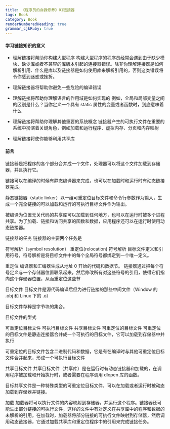 ```yaml
---
title: 《程序员的自我修养》01链接器
tags: Book
category: Book
renderNumberedHeading: true
grammar_cjkRuby: true
---
```


#### 学习链接知识的意义

 - 理解链接将帮助你构建大型程序
  构建大型程序的程序员经常会遇到由于缺少模块、缺少库或者不兼容的库版本引起的连接器错误。除非你理解连接器是如何解析引用、什么是库以及链接器是如何使用库来解析引用的，否则这类错误将令你感到迷惑或挫折。
 - 理解链接器将帮助你避免一些危险的编译错误

 - 理解链接将帮助你理解语言的作用域是如何实现的
例如，全局和局部变量之间的区别是什么？当你定义一个具有 static 属性的变量或者函数时，到底意味着什么

- 理解链接将帮助你理解其他重要的系统概念
链接器产生的可执行文件在重要的系统中扮演着关键角色，例如加载和运行程序、虚拟内存、分页和内存映射

- 理解链接将使你能够利用共享库

#### 前言
链接器是把程序的各个部分合并成一个文件，处理器可以将这个文件加载到存储器，并且执行它。

链接可以在编译的时候有静态编译器来完成，也可以在加载时和运行时有动态链接器完成。

静态链接器（static linker）以一组可重定位目标文件和命令行参数作为输入，生成一个完全链接的可以加载和运行的可执行目标文件作为输出。

被编译为位置无关代码的共享库可以加载到任何地方，也可以在运行时被多个进程共享。为了加载、链接和访问共享的函数和数据，应用程序还可以在运行时使用动态链接器。

链接器的任务
链接器的主要两个任务是

符号解析（symbol resolution）
重定位(relocation)
符号解析
目标文件定义和引用符号，符号解析是将目标文件中的每个全局符号都绑定到一个唯一定义。

重定位
编译器和汇编器生成从地址 0 开始的代码和数据节。
链接器通过把每个符号定义与一个存储器位置联系起来，然后修改所有对这些符号的引用，使得它们指向这个存储器位置，从而重定位这些节

目标文件
目标文件是源代码编译后但为进行链接的那些中间文件（Window 的 .obj 和 Linux 下的 .o）

目标文件存粹是字节块的集合。

目标文件的型式

可重定位目标文件
可执行目标文件
共享目标文件
可重定位的目标文件
可重定位的目标文件是静态连接器合并成一个可执行的目标文件，它可以加载到存储器中并执行

可重定位的目标文件包含二进制代码和数据，它是有在编译时与其他可重定位目标文件合并起来，形成一个可执行目标文件

共享目标文件
共享目标文件（共享库）是在运行时有动态链接器和加载的，在调用程序被加载和开始执行时，或者需要在程序调用 dlopen 库的函数。

目标共享文件是一种特殊类型的可重定位目标文件，可以在加载或者运行时被动态加载到存储器并链接。

加载
加载器将可以执行文件的内容映射到存储器，并运行这个程序。链接器还可能生出部分链接的可执行文件，这样的文件中有对定义在共享库中的程序和数据的未解析的引用。在加载时，加载器将部分链接的可执行文件映射到存储器，然后调用动态链接器，它通过加载共享库和重定位程序中的引用来完成链接任务。